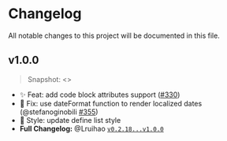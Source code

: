 # Changelog

All notable changes to this project will be documented in this file.
<!-- Releases see https://github.com/hugo-fixit/FixIt/releases -->

## v1.0.0

> Snapshot: <>

- :sparkles: Feat: add code block attributes support ([#330](https://github.com/hugo-fixit/FixIt/issues/330))
- :bug: Fix: use dateFormat function to render localized dates (@stefanoginobili [#355](https://github.com/hugo-fixit/FixIt/pull/355))
- :lipstick: Style: update define list style
- **Full Changelog:** @Lruihao [`v0.2.18...v1.0.0`](https://github.com/hugo-fixit/FixIt/compare/v0.2.18...v1.0.0)
